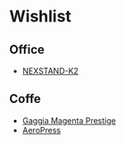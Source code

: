 # Wishlist

## Office

- [NEXSTAND-K2](https://www.amazon.nl/-/en/NEXSTAND-K2-Foldable-Adjustable-Ergonomic/dp/B01HHYQBB8)

## Coffe
- [Gaggia Magenta Prestige](https://www.coffeefriend.nl/p/koffiemachine-gaggia-magenta-prestige)
- [AeroPress](https://www.amazon.nl/-/en/dp/B07YVL8SF3/)
